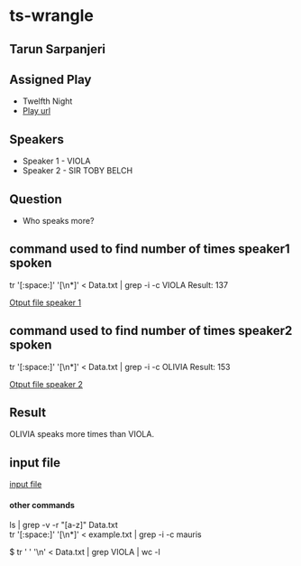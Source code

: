 # ts-wrangle

## Tarun Sarpanjeri

## Assigned Play

- Twelfth Night
- [Play url](http://shakespeare.mit.edu/twelfth_night/full.html)

## Speakers

- Speaker 1 - VIOLA
- Speaker 2 - SIR TOBY BELCH

## Question

- Who speaks more?

## command used to find number of times speaker1 spoken

tr '[:space:]' '[\n*]' < Data.txt | grep -i -c VIOLA
Result: 137
<br>

[Otput file speaker 1](https://github.com/dexterstr/ts-wrangle/blob/main/viola.txt)

## command used to find number of times speaker2 spoken

tr '[:space:]' '[\n*]' < Data.txt | grep -i -c OLIVIA
Result: 153
<br>

[Otput file speaker 2](https://github.com/dexterstr/ts-wrangle/blob/main/olivia.txt)

## Result

OLIVIA speaks more times than VIOLA.

## input file

[input file](https://github.com/dexterstr/ts-wrangle/blob/main/Data.txt)
<br>

#### other commands

ls | grep -v -r "[a-z]" Data.txt
<br>
tr '[:space:]' '[\n*]' < example.txt | grep -i -c mauris
<br>

$ tr ' ' '\n' < Data.txt | grep VIOLA | wc -l
